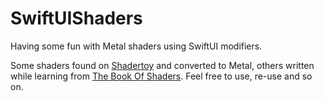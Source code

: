 # SwiftUIShaders
Having some fun with Metal shaders using SwiftUI modifiers.

Some shaders found on [Shadertoy](https://www.shadertoy.com/) and converted to Metal, others written while learning from [The Book Of Shaders](https://thebookofshaders.com/). Feel free to use, re-use and so on.
